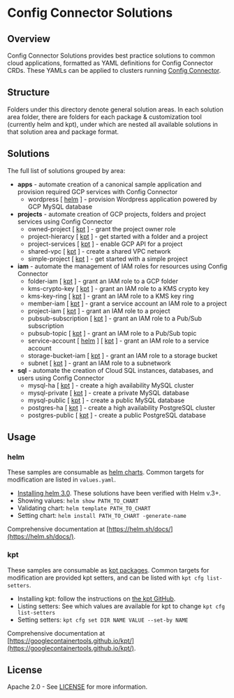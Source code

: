 # Config Connector Solutions

## Overview

Config Connector Solutions provides best practice solutions
to common cloud applications, formatted as YAML definitions
for Config Connector CRDs. These YAMLs can be applied to
clusters running [Config
Connector](https://cloud.google.com/config-connector/docs/how-to/getting-started).

## Structure

Folders under this directory denote general solution areas.
In each solution area folder, there are folders for each package
& customization tool (currently helm and kpt), under which are nested all available solutions in
that solution area and package format.

## Solutions

The full list of solutions grouped by area:

* **apps** - automate creation of a canonical sample application and provision required GCP services with Config Connector
  * wordpress [ [helm](apps/helm/wordpress) ] - provision Wordpress application powered by GCP MySQL database
* **projects** - automate creation of GCP projects, folders and project services
  using Config Connector
  * owned-project [ [kpt](projects/kpt/owned-project) ] - grant the project
    owner role
  * project-hierarcy [ [kpt](projects/kpt/project-hierarchy) ] - get started
    with a folder and a project
  * project-services [ [kpt](projects/kpt/project-services) ] - enable GCP API
    for a project
  * shared-vpc [ [kpt](projects/kpt/shared-vpc) ] - create a shared VPC network
  * simple-project [ [kpt](projects/kpt/simple-project) ] - get started with a
    simple project
* **iam** - automate the management of IAM roles for resources using Config
  Connector
  * folder-iam [ [kpt](iam/kpt/folder-iam) ] - grant an IAM role to a GCP folder
  * kms-crypto-key [ [kpt](iam/kpt/kms-crypto-key) ] - grant an IAM role to a
    KMS crypto key
  * kms-key-ring [ [kpt](iam/kpt/kms-key-ring) ] - grant an IAM role to a KMS
    key ring
  * member-iam [ [kpt](iam/kpt/member-iam) ] - grant a service account an IAM
    role to a project
  * project-iam [ [kpt](iam/kpt/project-iam) ] - grant an IAM role to a project
  * pubsub-subscription [ [kpt](iam/kpt/pubsub-subscription) ] - grant an IAM
    role to a Pub/Sub subscription
  * pubsub-topic [ [kpt](iam/kpt/pubsub-topic) ] - grant an IAM role to a
    Pub/Sub topic
  * service-account [ [helm](iam/helm/service-account) ] \[ [kpt](
    iam/kpt/service-account) ] - grant an IAM role to a service account
  * storage-bucket-iam [ [kpt](iam/kpt/storage-bucket-iam) ] - grant an IAM role
    to a storage bucket
  * subnet [ [kpt](iam/kpt/subnetp) ] - grant an IAM role to a subnetwork
* **sql** - automate the creation of Cloud SQL instances, databases, and users
  using Config Connector
  * mysql-ha [ [kpt](sql/kpt/mysql-ha) ] - create a high availability MySQL
    cluster
  * mysql-private [ [kpt](sql/kpt/mysql-private) ] - create a private MySQL
    database
  * mysql-public [ [kpt](sql/kpt/mysql-public) ] - create a public MySQL
    database
  * postgres-ha [ [kpt](sql/kpt/postgres-ha) ] - create a high availability
    PostgreSQL cluster
  * postgres-public [ [kpt](sql/kpt/postgres-public) ] - create a public
    PostgreSQL database


## Usage

### helm

These samples are consumable as [helm charts](https://helm.sh/docs/topics/charts/).
Common targets for modification are listed in `values.yaml`.

* [Installing helm 3.0](https://helm.sh/docs/intro/install/). These solutions have been verified with Helm v.3+.
* Showing values: `helm show PATH_TO_CHART`
* Validating chart: `helm template PATH_TO_CHART`
* Setting chart: `helm install PATH_TO_CHART -generate-name`

Comprehensive documentation at
[https://helm.sh/docs/](https://helm.sh/docs/).

### kpt

These samples are consumable as [kpt
packages](https://googlecontainertools.github.io/kpt/).
Common targets for modification are provided kpt setters,
and can be listed with `kpt cfg list-setters`.

* Installing kpt: follow the instructions on [the kpt
GitHub](https://github.com/GoogleContainerTools/kpt).
* Listing setters: See which values are available for kpt to change `kpt cfg list-setters`
* Setting setters: `kpt cfg set DIR NAME VALUE --set-by NAME`

Comprehensive documentation at
[https://googlecontainertools.github.io/kpt/](https://googlecontainertools.github.io/kpt/).

## License

Apache 2.0 - See [LICENSE](/LICENSE) for more information.
